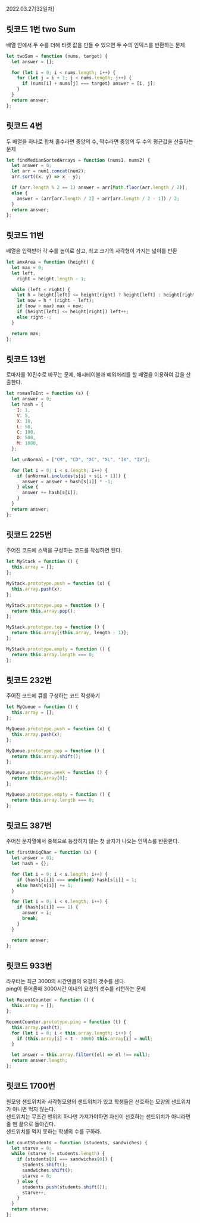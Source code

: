 2022.03.27[32일차]

## 릿코드 1번 two Sum

배열 안에서 두 수를 더해 타켓 값을 만들 수 있으면 두 수의 인덱스를 반환하는 문제

```js
let twoSum = function (nums, target) {
  let answer = [];

  for (let i = 0; i < nums.length; i++) {
    for (let j = i + 1; j < nums.length; j++) {
      if (nums[i] + nums[j] === target) answer = [i, j];
    }
  }
  return answer;
};
```

## 릿코드 4번

두 배열을 하나로 합쳐 홀수라면 중앙의 수, 짝수라면 중앙의 두 수의 평균값을 산출하는 문제

```js
let findMedianSortedArrays = function (nums1, nums2) {
  let answer = 0;
  let arr = num1.concat(num2);
  arr.sort((x, y) => x - y);

  if (arr.length % 2 == 1) answer = arr[Math.floor(arr.length / 2)];
  else {
    answer = (arr[arr.length / 2] + arr[arr.length / 2 - 1]) / 2;
  }
  return answer;
};
```

## 릿코드 11번

배열을 입력받아 각 수를 높이로 삼고, 최고 크기의 사각형이 가지는 넓이를 반환

```js
let amxArea = function (height) {
  let max = 0;
  let left,
    right = height.length - 1;

  while (left < right) {
    let h = height[left] <= height[right] ? height[left] : height[right];
    let now = h * (right - left);
    if (now > max) max = now;
    if (height[left] <= height[right]) left++;
    else right--;
  }

  return max;
};
```

## 릿코드 13번

로마자를 10진수로 바꾸는 문제, 해시테이블과 예외처리를 할 배열을 이용하여 값을 산출한다.

```js
let romanToInt = function (s) {
  let answer = 0;
  let hash = {
    I: 1,
    V: 5,
    X: 10,
    L: 50,
    C: 100,
    D: 500,
    M: 1000,
  };

  let unNormal = ["CM", "CD", "XC", "XL", "IX", "IV"];

  for (let i = 0; i < s.length; i++) {
    if (unNormal.includes(s[i] + s[i + 1])) {
      answer = answer + hash[s[i]] * -1;
    } else {
      answer += hash[s[i]];
    }
  }
  return answer;
};
```

## 릿코드 225번

주어진 코드에 스택을 구성하는 코드를 작성하면 된다.

```js
let MyStack = function () {
  this.array = [];
};

MyStack.prototype.push = function (x) {
  this.array.push(x);
};

MyStack.prototype.pop = function () {
  return this.array.pop();
};

MyStack.prototype.top = function () {
  return this.array[(this.array, length - 1)];
};

MyStack.prototype.empty = function () {
  return this.array.length === 0;
};
```

## 릿코드 232번

주어진 코드에 큐를 구성하는 코드 작성하기

```js
let MyQueue = function () {
  this.array = [];
};

MyQueue.prototype.push = function (x) {
  this.array.push(x);
};

MyQueue.prototype.pop = function () {
  return this.array.shift();
};

MyQueue.prototype.peek = function () {
  return this.array[0];
};

MyQueue.prototype.empty = function () {
  return this.array.length === 0;
};
```

## 릿코드 387번

주어진 문자열에서 중복으로 등장하지 않는 첫 글자가 나오는 인덱스를 반환한다.

```js
let firstUniqChar = function (s) {
  let answer = 01;
  let hash = {};

  for (let i = 0; i < s.length; i++) {
    if (hash[s[i]] === undefined) hash[s[i]] = 1;
    else hash[s[i]] += 1;
  }

  for (let i = 0; i < s.length; i++) {
    if (hash[s[i]] === 1) {
      answer = i;
      break;
    }
  }

  return answer;
};
```

## 릿코드 933번

라우터는 최근 3000의 시간만큼의 요청의 갯수를 센다.  
ping이 들어올때 3000시간 이내의 요청의 갯수를 리턴하는 문제

```js
let RecentCounter = function () {
  this.array = [];
};

RecentCounter.prototype.ping = function (t) {
  this.array.push(t);
  for (let i = 0; i < this.array.length; i++) {
    if (this.array[i] < t - 3000) this.array[i] = null;
  }

  let answer = this.array.filter((el) => el !== null);
  return answer.length;
};
```

## 릿코드 1700번

원모양 샌드위치와 사각형모양의 샌드위치가 있고 학생들은 선호하는 모양의 샌드위치가 아니면 먹지 않는다.  
샌드위치는 무조건 맨위의 하나만 가져가야하면 자신이 선호하는 샌드위치가 아니라면 줄 맨 끝으로 돌아간다.  
샌드위치를 먹지 못하는 학생의 수를 구하라.

```js
let countStudents = function (students, sandwiches) {
  let starve = 0;
  while (starve != students.length) {
    if (students[0] === sandwiches[0]) {
      students.shift();
      sandwiches.shift();
      starve = 0;
    } else {
      students.push(students.shift());
      starve++;
    }
  }
  return starve;
};
```
